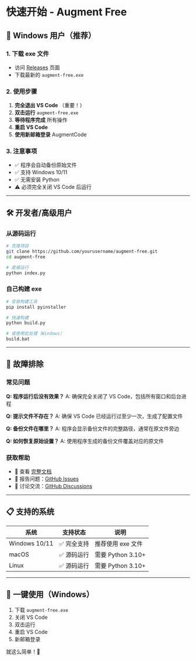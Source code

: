 # 快速开始 - Augment Free

## 🎯 Windows 用户（推荐）

### 1. 下载 exe 文件
- 访问 [Releases](https://github.com/yourusername/augment-free/releases) 页面
- 下载最新的 `augment-free.exe`

### 2. 使用步骤
1. **完全退出 VS Code** （重要！）
2. **双击运行** `augment-free.exe`
3. **等待程序完成** 所有操作
4. **重启 VS Code**
5. **使用新邮箱登录** AugmentCode

### 3. 注意事项
- ✅ 程序会自动备份原始文件
- ✅ 支持 Windows 10/11
- ✅ 无需安装 Python
- ⚠️ 必须完全关闭 VS Code 后运行

---

## 🛠️ 开发者/高级用户

### 从源码运行

```bash
# 克隆项目
git clone https://github.com/yourusername/augment-free.git
cd augment-free

# 直接运行
python index.py
```

### 自己构建 exe

```bash
# 安装构建工具
pip install pyinstaller

# 快速构建
python build.py

# 或使用批处理（Windows）
build.bat
```

---

## 🔧 故障排除

### 常见问题

**Q: 程序运行后没有效果？**
A: 确保完全关闭了 VS Code，包括所有窗口和后台进程

**Q: 提示文件不存在？**
A: 确保 VS Code 已经运行过至少一次，生成了配置文件

**Q: 备份文件在哪里？**
A: 程序会显示备份文件的完整路径，通常在原文件旁边

**Q: 如何恢复原始设置？**
A: 使用程序生成的备份文件覆盖对应的原文件

### 获取帮助

- 📖 查看 [完整文档](README.md)
- 🐛 报告问题：[GitHub Issues](https://github.com/yourusername/augment-free/issues)
- 💬 讨论交流：[GitHub Discussions](https://github.com/yourusername/augment-free/discussions)

---

## 📋 支持的系统

| 系统 | 支持状态 | 说明 |
|------|----------|------|
| Windows 10/11 | ✅ 完全支持 | 推荐使用 exe 文件 |
| macOS | ✅ 源码运行 | 需要 Python 3.10+ |
| Linux | ✅ 源码运行 | 需要 Python 3.10+ |

---

## 🚀 一键使用（Windows）

1. 下载 `augment-free.exe`
2. 关闭 VS Code
3. 双击运行
4. 重启 VS Code
5. 新邮箱登录

就这么简单！🎉
